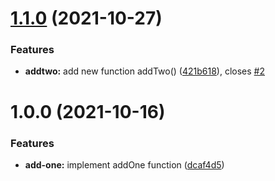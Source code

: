 # [1.1.0](https://github.com/ikim23/add-one/compare/v1.0.0...v1.1.0) (2021-10-27)


### Features

* **addtwo:** add new function addTwo() ([421b618](https://github.com/ikim23/add-one/commit/421b618f03bec49dcfffb8eaffdf42d0dabdb51c)), closes [#2](https://github.com/ikim23/add-one/issues/2)

# 1.0.0 (2021-10-16)


### Features

* **add-one:** implement addOne function ([dcaf4d5](https://github.com/ikim23/add-one/commit/dcaf4d52df4f7b7113dffe2e0c4c16c85346a988))
